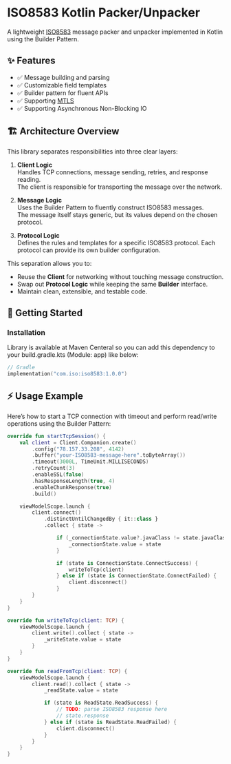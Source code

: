 # ISO8583 Kotlin Packer/Unpacker

A lightweight [ISO8583](https://en.wikipedia.org/wiki/ISO_8583) message packer and unpacker implemented in Kotlin using the Builder Pattern.

## ✨ Features

- ✅ Message building and parsing
- ✅ Customizable field templates
- ✅ Builder pattern for fluent APIs
- ✅ Supporting [MTLS](https://en.wikipedia.org/wiki/Mutual_authentication)
- ✅ Supporting Asynchronous Non-Blocking IO

## 🏗️ Architecture Overview

This library separates responsibilities into three clear layers:

1. **Client Logic**  
   Handles TCP connections, message sending, retries, and response reading.  
   The client is responsible for transporting the message over the network.

2. **Message Logic**  
   Uses the Builder Pattern to fluently construct ISO8583 messages.  
   The message itself stays generic, but its values depend on the chosen protocol.

3. **Protocol Logic**  
   Defines the rules and templates for a specific ISO8583 protocol.
   Each protocol can provide its own builder configuration.  

This separation allows you to:  
- Reuse the **Client** for networking without touching message construction.  
- Swap out **Protocol Logic** while keeping the same **Builder** interface.  
- Maintain clean, extensible, and testable code.

## 🚀 Getting Started

### Installation
Library is available at Maven Centeral so you can add this dependency to your build.gradle.kts (Module: app) like below:
```kotlin
// Gradle
implementation("com.iso:iso8583:1.0.0")
```

## ⚡ Usage Example
Here’s how to start a TCP connection with timeout and perform read/write operations using the Builder Pattern:
```kotlin
override fun startTcpSession() {
    val client = Client.Companion.create()
        .config("78.157.33.208", 4142)
        .buffer("your-ISO8583-message-here".toByteArray())
        .timeout(3000L, TimeUnit.MILLISECONDS)
        .retryCount(3)
        .enableSSL(false)
        .hasResponseLength(true, 4)
        .enableChunkResponse(true)
        .build()

    viewModelScope.launch {
        client.connect()
            .distinctUntilChangedBy { it::class }
            .collect { state ->

                if (_connectionState.value?.javaClass != state.javaClass) {
                    _connectionState.value = state
                }

                if (state is ConnectionState.ConnectSuccess) {
                    writeToTcp(client)
                } else if (state is ConnectionState.ConnectFailed) {
                    client.disconnect()
                }
        }
    }
}

override fun writeToTcp(client: TCP) {
    viewModelScope.launch {
        client.write().collect { state ->
            _writeState.value = state
        }
    }
}

override fun readFromTcp(client: TCP) {
    viewModelScope.launch {
        client.read().collect { state ->
            _readState.value = state

            if (state is ReadState.ReadSuccess) {
                // TODO: parse ISO8583 response here
                // state.response
            } else if (state is ReadState.ReadFailed) {
                client.disconnect()
            }
        }
    }
}
```

